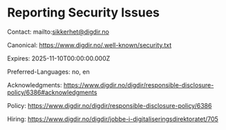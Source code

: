 # Reporting Security Issues

Contact: mailto:sikkerhet@digdir.no

Canonical: https://www.digdir.no/.well-known/security.txt

Expires: 2025-11-10T00:00:00.000Z

Preferred-Languages: no, en

Acknowledgments: https://www.digdir.no/digdir/responsible-disclosure-policy/6386#acknowledgments

Policy: https://www.digdir.no/digdir/responsible-disclosure-policy/6386

Hiring: https://www.digdir.no/digdir/jobbe-i-digitaliseringsdirektoratet/705
